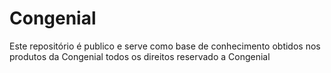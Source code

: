 # Congenial
Este repositório é publico e serve como base de conhecimento obtidos nos produtos da Congenial todos os direitos reservado a Congenial
